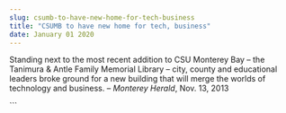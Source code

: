 ```yaml
---
slug: csumb-to-have-new-home-for-tech-business
title: "CSUMB to have new home for tech, business"
date: January 01 2020
---
```


 
<p>
  Standing next to the most recent addition to CSU Monterey Bay – the Tanimura
  &amp; Antle Family Memorial Library – city, county and educational leaders
  broke ground for a new building that will merge the worlds of technology and
  business. – <em>Monterey Herald</em>, Nov. 13, 2013
</p>
```

